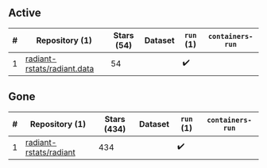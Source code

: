 ## Active
| # | Repository (1) | Stars (54) | Dataset | `run` (1) | `containers-run` |
| --- | --- | --- | --- | --- | --- |
| 1 | [radiant-rstats/radiant.data](https://github.com/radiant-rstats/radiant.data) | 54 |  | :heavy_check_mark: |  |

## Gone
| # | Repository (1) | Stars (434) | Dataset | `run` (1) | `containers-run` |
| --- | --- | --- | --- | --- | --- |
| 1 | [radiant-rstats/radiant](https://github.com/radiant-rstats/radiant) | 434 |  | :heavy_check_mark: |  |
